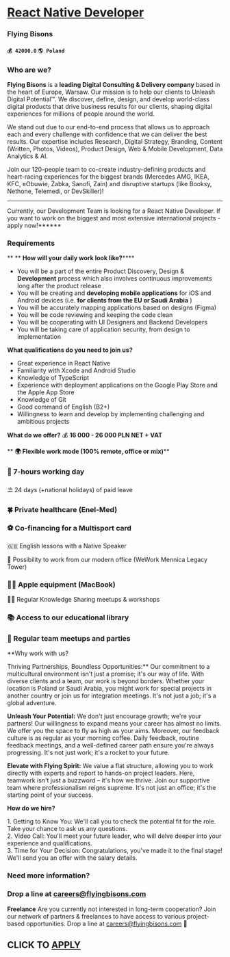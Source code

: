 # [React Native Developer](https://www.remotewlb.com/apply/react-native-developer-57436)  
### Flying Bisons  
#### `💰 42000.0` `🌎 Poland`  

### Who are we?

 **Flying Bisons** is a **leading Digital Consulting & Delivery company** based in the heart of Europe, Warsaw. Our mission is to help our clients to Unleash Digital Potential™. We discover, define, design, and develop world-class digital products that drive business results for our clients, shaping digital experiences for millions of people around the world.  
  
We stand out due to our end-to-end process that allows us to approach each and every challenge with confidence that we can deliver the best results. Our expertise includes Research, Digital Strategy, Branding, Content (Written, Photos, Videos), Product Design, Web & Mobile Development, Data Analytics & AI.

Join our 120-people team to co-create industry-defining products and heart-racing experiences for the biggest brands (Mercedes AMG, IKEA, KFC, eObuwie, Żabka, Sanofi, Zain) and disruptive startups (like Booksy, Nethone, Telemedi, or DevSkiller)!

 ** ** **  
Currently, our Development Team is looking for a React Native Developer. If you want to work on the biggest and most extensive international projects - apply now!******

### Requirements

 ** ** **How will your daily work look like?******

  * You will be a part of the entire Product Discovery, Design & **Development** process which also involves continuous improvements long after the product release
  * You will be creating and **developing mobile applications** for iOS and Android devices (i.e. **for clients from the EU or Saudi Arabia** )
  * You will be accurately mapping applications based on designs (Figma)
  * You will be code reviewing and keeping the code clean
  * You will be cooperating with UI Designers and Backend Developers
  * You will be taking care of application security, from design to implementation

****What qualifications do you need to join us?****  

  * Great experience in React Native
  * Familiarity with Xcode and Android Studio
  * Knowledge of TypeScript
  * Experience with deployment applications on the Google Play Store and the Apple App Store
  * Knowledge of Git
  * Good command of English (B2+)
  * Willingness to learn and develop by implementing challenging and ambitious projects

****What do we offer?**** 💰 **16 000 - 26 000 PLN NET + VAT**

 ** **🌍 Flexible work mode (100% remote, office or mix)****

### 💚 7-hours working day

⛱ 24 days (+national holidays) of paid leave

### 🍀 Private healthcare (Enel-Med)

### ⚽ Co-financing for a Multisport card

🇬🇧 English lessons with a Native Speaker

🏢 Possibility to work from our modern office (WeWork Mennica Legacy Tower)  

### 👨‍💻 Apple equipment (MacBook)

👨‍🎓 Regular Knowledge Sharing meetups & workshops

### 📚 Access to our educational library

### 🎉 Regular team meetups and parties

 **Why work with us?  
  
Thriving Partnerships, Boundless Opportunities:** Our commitment to a multicultural environment isn't just a promise; it's our way of life. With diverse clients and a team, our work is beyond borders. Whether your location is Poland or Saudi Arabia, you might work for special projects in another country or join us for integration meetings. It's not just a job; it's a global adventure.  
  
 **Unleash Your Potential:** We don't just encourage growth; we're your partners! Our willingness to expand means your career has almost no limits. We offer you the space to fly as high as your aims. Moreover, our feedback culture is as regular as your morning coffee. Daily feedback, routine feedback meetings, and a well-defined career path ensure you're always progressing. It's not just work; it's a rocket to your future.  
  
 **Elevate with Flying Spirit:** We value a flat structure, allowing you to work directly with experts and report to hands-on project leaders. Here, teamwork isn't just a buzzword – it's how we thrive. Join our supportive team where professionalism reigns supreme. It's not just an office; it's the starting point of your success.

 **How do we hire?**  
  
1\. Getting to Know You: We'll call you to check the potential fit for the role. Take your chance to ask us any questions.  
2\. Video Call: You'll meet your future leader, who will delve deeper into your experience and qualifications.  
3\. Time for Your Decision: Congratulations, you've made it to the final stage! We'll send you an offer with the salary details.

### Need more information?

### Drop a line at careers@flyingbisons.com

 **Freelance** Are you currently not interested in long-term cooperation? Join our network of partners & freelances to have access to various project-based opportunities. Drop a line at careers@flyingbisons.com 💌

  
## CLICK TO [APPLY](https://www.remotewlb.com/apply/react-native-developer-57436)

